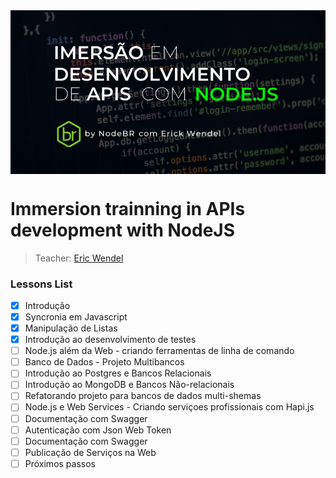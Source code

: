 <div style="display: flex; justify-content: center; align-items: center;">
    <img src="screen.png" alt="screenshot.png">
</div>

# Immersion trainning in APIs development with NodeJS

> Teacher: [Eric Wendel](https://erickwendel.teachable.com/)

<h3>Lessons List</h3>

- [x] Introdução
- [x] Syncronia em Javascript
- [x] Manipulação de Listas
- [x] Introdução ao desenvolvimento de testes
- [ ] Node.js além da Web - criando ferramentas de linha de comando
- [ ] Banco de Dados - Projeto Multibancos
- [ ] Introdução ao Postgres e Bancos Relacionais
- [ ] Introdução ao MongoDB e Bancos Não-relacionais
- [ ] Refatorando projeto para bancos de dados multi-shemas
- [ ] Node.js e Web Services - Criando serviçoes profissionais com Hapi.js
- [ ] Documentação com Swagger
- [ ] Autenticação com Json Web Token
- [ ] Documentação com Swagger
- [ ] Publicação de Serviços na Web
- [ ] Próximos passos
